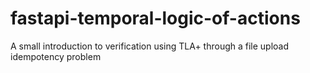 # fastapi-temporal-logic-of-actions
A small introduction to verification using TLA+ through a file upload idempotency problem

